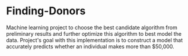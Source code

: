 # Finding-Donors
Machine learning project to choose the best candidate algorithm from preliminary results and further optimize this algorithm to best model the data. Project's goal with this implementation is to construct a model that accurately predicts whether an individual makes more than $50,000.
